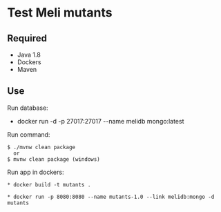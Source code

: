# Test Meli mutants

## Required
* Java 1.8 
* Dockers
* Maven

## Use

Run database:

* docker run -d -p 27017:27017 --name melidb mongo:latest

Run command:
```
$ ./mvnw clean package
  or
$ mvnw clean package (windows)
```

Run app in dockers:
```
* docker build -t mutants .

* docker run -p 8080:8080 --name mutants-1.0 --link melidb:mongo -d mutants

```